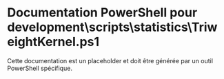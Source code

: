 # Documentation PowerShell pour development\scripts\statistics\TriweightKernel.ps1

Cette documentation est un placeholder et doit être générée par un outil PowerShell spécifique.
